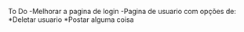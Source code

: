 To Do
-Melhorar a pagina de login
-Pagina de usuario com opções de:
*Deletar usuario
*Postar alguma coisa

